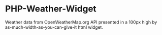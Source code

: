 # PHP-Weather-Widget
Weather data from OpenWeatherMap.org API presented in a 100px high by as-much-width-as-you-can-give-it html widget.
